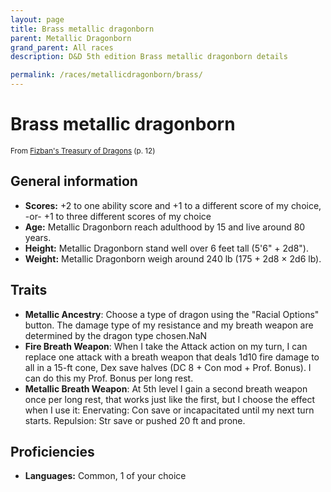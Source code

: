 ```yaml
---
layout: page
title: Brass metallic dragonborn
parent: Metallic Dragonborn
grand_parent: All races
description: D&D 5th edition Brass metallic dragonborn details

permalink: /races/metallicdragonborn/brass/
---
```


# Brass metallic dragonborn

<small>From <a target="_blank" href="https://dnd.wizards.com/products/treasury-dragons">Fizban's Treasury of Dragons</a> (p. 12)</small>


## General information

- **Scores:** +2 to one ability score and +1 to a different score of my choice, -or- +1 to three different scores of my choice
- **Age:** Metallic Dragonborn reach adulthood by 15 and live around 80 years.
- **Height:** Metallic Dragonborn stand well over 6 feet tall (5'6" + 2d8").
- **Weight:** Metallic Dragonborn weigh around 240 lb (175 + 2d8 × 2d6 lb).

## Traits

- **Metallic Ancestry**: Choose a type of dragon using the "Racial Options" button. The damage type of my resistance and my breath weapon are determined by the dragon type chosen.NaN
- **Fire Breath Weapon**: When I take the Attack action on my turn, I can replace one attack with a breath weapon that deals 1d10 fire damage to all in a 15-ft cone, Dex save halves (DC 8 + Con mod + Prof. Bonus). I can do this my Prof. Bonus per long rest.
- **Metallic Breath Weapon**: At 5th level I gain a second breath weapon once per long rest, that works just like the first, but I choose the effect when I use it: Enervating: Con save or incapacitated until my next turn starts. Repulsion: Str save or pushed 20 ft and prone.

## Proficiencies

- **Languages:** Common, 1 of your choice